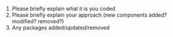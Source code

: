1. Please briefly explain what it is you coded
2. Please briefly explain your approach (new components added? modified? removed?)
3. Any packages added/updated/removed